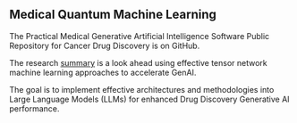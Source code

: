 ## Medical Quantum Machine Learning
The Practical Medical Generative Artificial Intelligence Software Public Repository for Cancer Drug Discovery is on GitHub.

The research [summary](https://drive.google.com/file/d/195V9Mxt1Mn8a0UFbVanBe_LGGNYFmO7T/view?usp=drive_link) is a look ahead using effective tensor network machine learning approaches to accelerate GenAI. 

The goal is to implement effective architectures and methodologies into Large Language Models (LLMs) for enhanced Drug Discovery Generative AI performance.
